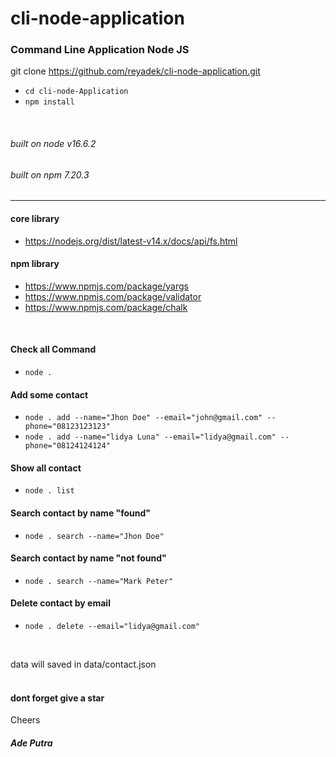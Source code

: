 # cli-node-application

### Command Line Application Node JS

git clone https://github.com/reyadek/cli-node-application.git
- `cd cli-node-Application`
- `npm install`



<br />

###### built on node v16.6.2
###### built on npm 7.20.3

-----------

#### core library

- https://nodejs.org/dist/latest-v14.x/docs/api/fs.html

#### npm library

- https://www.npmjs.com/package/yargs
- https://www.npmjs.com/package/validator
- https://www.npmjs.com/package/chalk

<br />

#### Check all Command
- `node .`

#### Add some contact
- `node . add --name="Jhon Doe" --email="john@gmail.com" --phone="08123123123"`
- `node . add --name="lidya Luna" --email="lidya@gmail.com" --phone="08124124124"`


#### Show all contact
- `node . list`


#### Search contact by name "found"
- `node . search --name="Jhon Doe"`

#### Search contact by name "not found"
- `node . search --name="Mark Peter"`


#### Delete contact by email
- `node . delete --email="lidya@gmail.com"`

<br />

data will saved in data/contact.json
<br />
<br />

#### dont forget give a star

Cheers
##### Ade Putra

